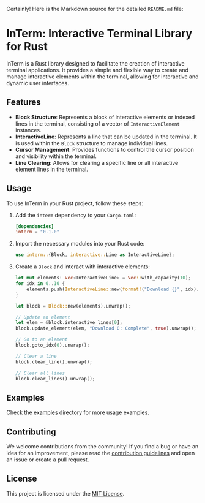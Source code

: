 Certainly! Here is the Markdown source for the detailed `README.md` file:


# InTerm: Interactive Terminal Library for Rust

InTerm is a Rust library designed to facilitate the creation of interactive terminal applications. It provides a simple and flexible way to create and manage interactive elements within the terminal, allowing for interactive and dynamic user interfaces.

## Features

- **Block Structure**: Represents a block of interactive elements or indexed lines in the terminal, consisting of a vector of `InteractiveElement` instances.
- **InteractiveLine**: Represents a line that can be updated in the terminal. It is used within the `Block` structure to manage individual lines.
- **Cursor Management**: Provides functions to control the cursor position and visibility within the terminal.
- **Line Clearing**: Allows for clearing a specific line or all interactive element lines in the terminal.

## Usage

To use InTerm in your Rust project, follow these steps:

1. Add the `interm` dependency to your `Cargo.toml`:

   ```toml
   [dependencies]
   interm = "0.1.0"
   ```

2. Import the necessary modules into your Rust code:

   ```rust
   use interm::{Block, interactive::Line as InteractiveLine};
   ```

3. Create a `Block` and interact with interactive elements:

   ```rust
   let mut elements: Vec<InteractiveLine> = Vec::with_capacity(10);
   for idx in 0..10 {
       elements.push(InteractiveLine::new(format!("Download {}", idx).as_str()));
   }

   let block = Block::new(elements).unwrap();

   // Update an element
   let elem = &block.interactive_lines[0];
   block.update_element(elem, "Download 0: Complete", true).unwrap();

   // Go to an element
   block.goto_idx(0).unwrap();

   // Clear a line
   block.clear_line().unwrap();

   // Clear all lines
   block.clear_lines().unwrap();
   ```

## Examples

Check the [examples](examples) directory for more usage examples.

## Contributing

We welcome contributions from the community! If you find a bug or have an idea for an improvement, please read the [contribution guidelines](CONTRIBUTING.md) and open an issue or create a pull request.

## License

This project is licensed under the [MIT License](LICENSE).
